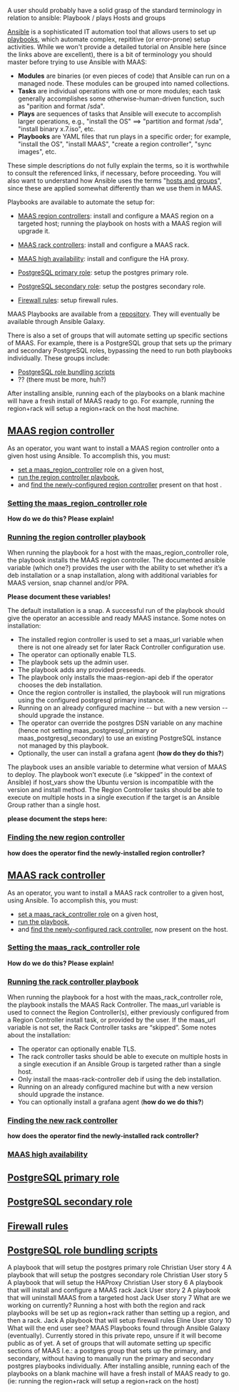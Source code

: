 <!-- "Ansible playbooks reference" -->

A user should probably have a solid grasp of the standard terminology in relation to ansible:
Playbook / plays
Hosts and groups

[Ansible](https://www.redhat.com/en/technologies/management/ansible/what-is-ansible) is a sophisticated IT automation tool that allows users to set up [playbooks](https://docs.ansible.com/ansible/latest/getting_started/get_started_playbook.html), which automate complex, repititive (or error-prone) setup activities.  While we won't provide a detailed tutorial on Ansible here (since the links above are excellent), there is a bit of terminology you should master before trying to use Ansible with MAAS:

- **Modules** are binaries (or even pieces of code) that Ansible can run on a managed node.  These modules can be grouped into named collections.
- **Tasks** are individual operations with one or more modules; each task generally accomplishes some otherwise-human-driven function, such as "parition and format /sda".
- **Plays** are sequences of tasks that Ansible will execute to accomplish larger operations, e.g., "install the OS" ==> "partition and format /sda", "install binary x.7.iso", etc.
- **Playbooks** are YAML files that run plays in a specific order; for example, "install the OS", "install MAAS", "create a region controller", "sync images", etc.

These simple descriptions do not fully explain the terms, so it is worthwhile to consult the referenced links, if necessary, before proceeding.  You will also want to understand how Ansible uses the terms "[hosts and groups](https://docs.ansible.com/ansible/latest/user_guide/intro_patterns.html)", since these are applied somewhat differently than we use them in MAAS.

Playbooks are available to automate the setup for:

- [MAAS region controllers](#heading--MAAS-region-controller): install and configure a MAAS region on a targeted host; running the playbook on hosts with a MAAS region will upgrade it.

- [MAAS rack controllers](#heading--MAAS-rack-controller): install and configure a MAAS rack.

- [MAAS high availability](#heading--MAAS-high-availability): install and configure the HA proxy.

- [PostgreSQL primary role](#heading--PostgreSQL-primary-role): setup the postgres primary role.

- [PostgreSQL secondary role](#heading--PostgreSQL-secondary-role): setup the postgres secondary role.

- [Firewall rules](#heading--Firewall-rules): setup firewall rules.

MAAS Playbooks are available from a [repository](https://github.com/maas/MAAS-ansible-playbook).  They will eventually be available through Ansible Galaxy.

There is also a set of groups that will automate setting up specific sections of MAAS.  For example, there is a PostgreSQL group that sets up the primary and secondary PostgreSQL roles, bypassing the need to run both playbooks individually.  These groups include:

- [PostgreSQL role bundling scripts](#heading--PostgreSQL-role-bundling-scripts)
- ?? (there must be more, huh?)

After installing ansible, running each of the playbooks on a blank machine will have a fresh install of MAAS ready to go. For example, running the region+rack will setup a region+rack on the host machine.

<a href="#heading--MAAS-region-controller"><h2 id="heading--MAAS-region-controller">MAAS region controller</h2></a>

As an operator, you want want to install a MAAS region controller onto a given host using Ansible.  To accomplish this, you must:

- [set a maas_region_controller](#heading--Setting-the-maas_region_controller-role) role on a given host, 
- [run the region controller playbook](#heading--Running-the-region-controller-playbook),
- and [find the newly-configured region controller](#heading--Finding-the-new-region-controller) present on that host .

<a href="#heading--Setting-the-maas_region_controller-role"><h3 id="heading--Setting-the-maas_region_controller-role">Setting the maas_region_controller role</h3></a>

**How do we do this?  Please explain!**

<a href="#heading--Running-the-region-controller-playbook"><h3 id="heading--Running-the-region-controller-playbook">Running the region controller playbook</h3></a>

When running the playbook for a host with the maas_region_controller role, the playbook installs the MAAS region controller.  The documented ansible variable (which one?) provides the user with the ability to set whether it’s a deb installation or a snap installation, along with additional variables for MAAS version, snap channel and/or PPA. 

**Please document these variables!**

The default installation is a snap.  A successful run of the playbook should give the operator an accessible and ready MAAS instance.  Some notes on installation:

- The installed region controller is used to set a maas_url variable when there is not one already set for later Rack Controller configuration use.
- The operator can optionally enable TLS.
- The playbook sets up the admin user.
- The playbook adds any provided preseeds.
- The playbook only installs the maas-region-api deb if the operator chooses the deb installation.
- Once the region controller is installed, the playbook will run migrations using the configured postgresql primary instance.
- Running on an already configured machine -- but with a new version -- should upgrade the instance.
- The operator can override the postgres DSN variable on any machine (hence not setting maas_postgresql_primary or maas_postgresql_secondary) to use an existing PostgreSQL instance not managed by this playbook.
- Optionally, the user can install a grafana agent (**how do they do this?**)

The playbook uses an ansible variable to determine what version of MAAS to deploy.  The playbook won’t execute (i.e “skipped” in the context of Ansible) if host_vars show the Ubuntu version is incompatible with the version and install method.  The Region Controller tasks should be able to execute on multiple hosts in a single execution if the target is an Ansible Group rather than a single host.

**please document the steps here:**

<a href="#heading--Finding-the-new-region-controller"><h3 id="heading--Finding-the-new-region-controller">Finding the new region controller</h3></a>

**how does the operator find the newly-installed region controller?**

<a href="#heading--MAAS-rack-controller"><h2 id="heading--MAAS-rack-controller">MAAS rack controller</h2></a>

As an operator, you want to install a MAAS rack controller to a given host, using Ansible. To accomplish this, you must: 

- [set a maas_rack_controller role](#heading--Setting-the-maas_rack_controller-role) on a given host, 
- [run the playbook](#heading--Running-the-rack-controller-playbook), 
- and [find the newly-configured rack controller](#heading--Finding-the-new-rack-controller), now present on the host.

<a href="#heading--Setting-the-maas_rack_controller-role"><h3 id="heading--Setting-the-maas_rack_controller-role">Setting the maas_rack_controller role</h3></a>

**How do we do this?  Please explain!**

<a href="#heading--Running-the-rack-controller-playbook"><h3 id="heading--Running-the-rack-controller-playbook">Running the rack controller playbook</h3></a>

When running the playbook for a host with the maas_rack_controller role, the playbook installs the MAAS Rack Controller. The maas_url variable is used to connect the Region Controller(s), either previously configured from a Region Controller install task, or provided by the user. If the maas_url variable is not set, the Rack Controller tasks are “skipped”.  Some notes about the installation:

- The operator can optionally enable TLS.
- The rack controller tasks should be able to execute on multiple hosts in a single execution if an Ansible Group is targeted rather than a single host.
- Only install the maas-rack-controller deb if using the deb installation.
- Running on an already configured machine but with a new version should upgrade the instance.
- You can optionally install a grafana agent (**how do we do this?**)

<a href="#heading--Finding-the-new-rack-controller"><h3 id="heading--Finding-the-new-rack-controller">Finding the new rack controller</h3></a>

**how does the operator find the newly-installed rack controller?**

<a href="#heading--MAAS-high-availability"><h3 id="heading--MAAS-high-availability">MAAS high availability</h3></a>

<a href="#heading--PostgreSQL-primary-role"><h2 id="heading--PostgreSQL-primary-role">PostgreSQL primary role</h2></a>

<a href="#heading--PostgreSQL-secondary-role"><h2 id="heading--PostgreSQL-secondary-role">PostgreSQL secondary role</h2></a>

<a href="#heading--Firewall-rules"><h2 id="heading--Firewall-rules">Firewall rules</h2></a>

<a href="#heading--PostgreSQL-role-bundling-scripts"><h2 id="heading--PostgreSQL-role-bundling-scripts">PostgreSQL role bundling scripts</h2></a>


A playbook that will setup the postgres primary role                             Christian
User story 4
A playbook that will setup the postgres secondary role                             Christian
User story 5
A playbook that will setup the HAProxy                                     Christian
User story 6
A playbook that will install and configure a MAAS rack                Jack
User story 2
A playbook that will uninstall MAAS from a targeted host                Jack
User story 7
What are we working on currently?
Running a host with both the region and rack playbooks will be set up as region+rack rather than setting up a region, and then a rack.                    Jack
A playbook that will setup firewall rules                        Eline
User story 10
What will the end user see?
MAAS Playbooks found through Ansible Galaxy (eventually).
Currently stored in this private repo, unsure if it will become public as of yet.
A set of groups that will automate setting up specific sections of MAAS
I.e.: a postgres group that sets up the primary, and secondary, without having to manually run the primary and secondary postgres playbooks individually.
After installing ansible, running each of the playbooks on a blank machine will have a fresh install of MAAS ready to go. (ie: running the region+rack will setup a region+rack on the host)
